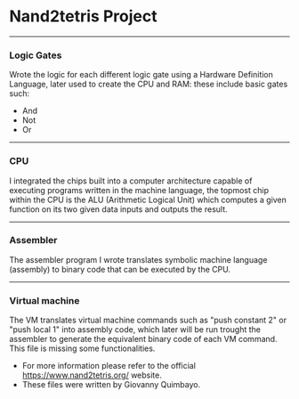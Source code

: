# Nand2tetris Project 


---
### Logic Gates

Wrote the logic for each different logic gate using a Hardware Definition Language,
later used to create the CPU and RAM: these include basic gates such:

- And
- Not
- Or

---

### CPU

I integrated the chips built into a computer architecture capable of executing programs written in the machine language, the topmost chip within the CPU is the ALU (Arithmetic Logical Unit) which computes a given function on its two given data inputs and outputs the result.

---

### Assembler 

The assembler program I wrote translates symbolic machine language (assembly) to binary code that can be executed by the CPU.

---

### Virtual machine

The VM translates virtual machine commands such as "push constant 2" or "push local 1" into assembly code, which later will be run trought the assembler to generate the equivalent binary code of each VM command. This file is missing some functionalities.


  * For more information please refer to the official https://www.nand2tetris.org/ website.
  * These files were written by Giovanny Quimbayo.
